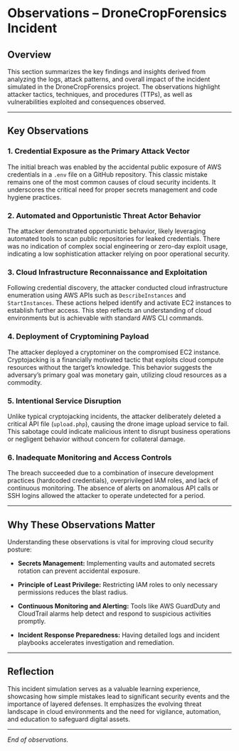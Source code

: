 # Observations – DroneCropForensics Incident

## Overview

This section summarizes the key findings and insights derived from analyzing the logs, attack patterns, and overall impact of the incident simulated in the DroneCropForensics project. The observations highlight attacker tactics, techniques, and procedures (TTPs), as well as vulnerabilities exploited and consequences observed.

---

## Key Observations

### 1. Credential Exposure as the Primary Attack Vector

The initial breach was enabled by the accidental public exposure of AWS credentials in a `.env` file on a GitHub repository. This classic mistake remains one of the most common causes of cloud security incidents. It underscores the critical need for proper secrets management and code hygiene practices.

### 2. Automated and Opportunistic Threat Actor Behavior

The attacker demonstrated opportunistic behavior, likely leveraging automated tools to scan public repositories for leaked credentials. There was no indication of complex social engineering or zero-day exploit usage, indicating a low sophistication attacker relying on poor operational security.

### 3. Cloud Infrastructure Reconnaissance and Exploitation

Following credential discovery, the attacker conducted cloud infrastructure enumeration using AWS APIs such as `DescribeInstances` and `StartInstances`. These actions helped identify and activate EC2 instances to establish further access. This step reflects an understanding of cloud environments but is achievable with standard AWS CLI commands.

### 4. Deployment of Cryptomining Payload

The attacker deployed a cryptominer on the compromised EC2 instance. Cryptojacking is a financially motivated tactic that exploits cloud compute resources without the target’s knowledge. This behavior suggests the adversary’s primary goal was monetary gain, utilizing cloud resources as a commodity.

### 5. Intentional Service Disruption

Unlike typical cryptojacking incidents, the attacker deliberately deleted a critical API file (`upload.php`), causing the drone image upload service to fail. This sabotage could indicate malicious intent to disrupt business operations or negligent behavior without concern for collateral damage.

### 6. Inadequate Monitoring and Access Controls

The breach succeeded due to a combination of insecure development practices (hardcoded credentials), overprivileged IAM roles, and lack of continuous monitoring. The absence of alerts on anomalous API calls or SSH logins allowed the attacker to operate undetected for a period.

---

## Why These Observations Matter

Understanding these observations is vital for improving cloud security posture:

- **Secrets Management:** Implementing vaults and automated secrets rotation can prevent accidental exposure.

- **Principle of Least Privilege:** Restricting IAM roles to only necessary permissions reduces the blast radius.

- **Continuous Monitoring and Alerting:** Tools like AWS GuardDuty and CloudTrail alarms help detect and respond to suspicious activities promptly.

- **Incident Response Preparedness:** Having detailed logs and incident playbooks accelerates investigation and remediation.

---

## Reflection

This incident simulation serves as a valuable learning experience, showcasing how simple mistakes lead to significant security events and the importance of layered defenses. It emphasizes the evolving threat landscape in cloud environments and the need for vigilance, automation, and education to safeguard digital assets.

---

*End of observations.*
